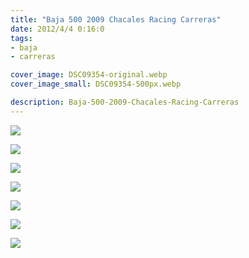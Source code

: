 ```yaml
---
title: "Baja 500 2009 Chacales Racing Carreras"
date: 2012/4/4 0:16:0
tags: 
- baja
- carreras

cover_image: DSC09354-original.webp
cover_image_small: DSC09354-500px.webp

description: Baja-500-2009-Chacales-Racing-Carreras
---
```



[![](DSC09354)](DSC09354-original.webp)

  

[![](DSC09355)](DSC09355-original.webp)

  

[![](DSC09356)](DSC09356-original.webp)

  

[![](DSC09357)](DSC09357-original.webp)

  

[![](DSC09358)](DSC09358-original.webp)

  

[![](DSC09359)](DSC09359-original.webp)

  

[![](DSC09360)](DSC09360-original.webp)
